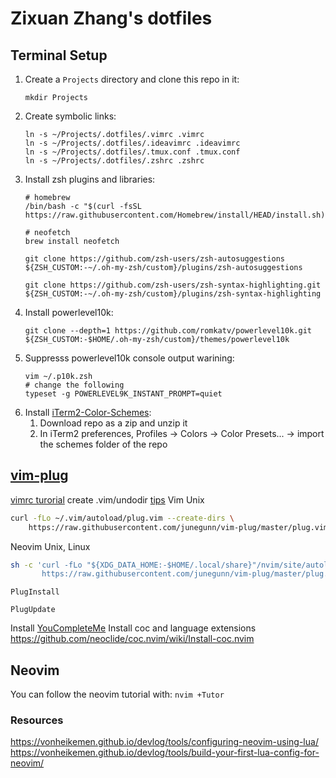 # Zixuan Zhang's dotfiles
## Terminal Setup
1. Create a `Projects` directory and clone this repo in it:
    ```shell
    mkdir Projects
    ```
2. Create symbolic links:
    ```shell
    ln -s ~/Projects/.dotfiles/.vimrc .vimrc
    ln -s ~/Projects/.dotfiles/.ideavimrc .ideavimrc
    ln -s ~/Projects/.dotfiles/.tmux.conf .tmux.conf
    ln -s ~/Projects/.dotfiles/.zshrc .zshrc
    ```
3. Install zsh plugins and libraries:
    ```shell
    # homebrew
    /bin/bash -c "$(curl -fsSL https://raw.githubusercontent.com/Homebrew/install/HEAD/install.sh)"

    # neofetch
    brew install neofetch

    git clone https://github.com/zsh-users/zsh-autosuggestions ${ZSH_CUSTOM:-~/.oh-my-zsh/custom}/plugins/zsh-autosuggestions

    git clone https://github.com/zsh-users/zsh-syntax-highlighting.git ${ZSH_CUSTOM:-~/.oh-my-zsh/custom}/plugins/zsh-syntax-highlighting
    ```
4. Install powerlevel10k:
    ```shell
    git clone --depth=1 https://github.com/romkatv/powerlevel10k.git ${ZSH_CUSTOM:-$HOME/.oh-my-zsh/custom}/themes/powerlevel10k
    ```
5. Suppresss powerlevel10k console output warining:
    ```shell
    vim ~/.p10k.zsh
    # change the following
    typeset -g POWERLEVEL9K_INSTANT_PROMPT=quiet
    ```
5. Install [iTerm2-Color-Schemes](https://github.com/mbadolato/iTerm2-Color-Schemes):
    1. Download repo as a zip and unzip it
    2. In iTerm2 preferences, Profiles -> Colors -> Color Presets... -> import the schemes folder of the repo

## [vim-plug](https://github.com/junegunn/vim-plug)
[vimrc turorial](https://github.com/romainl/idiomatic-vimrc)
create .vim/undodir
[tips](https://github.com/junegunn/vim-plug/wiki/tips#automatic-installation)
Vim Unix
```bash
curl -fLo ~/.vim/autoload/plug.vim --create-dirs \
    https://raw.githubusercontent.com/junegunn/vim-plug/master/plug.vim
```

Neovim Unix, Linux
```bash
sh -c 'curl -fLo "${XDG_DATA_HOME:-$HOME/.local/share}"/nvim/site/autoload/plug.vim --create-dirs \
       https://raw.githubusercontent.com/junegunn/vim-plug/master/plug.vim'

```


`PlugInstall`

`PlugUpdate`

Install [YouCompleteMe](https://github.com/ycm-core/YouCompleteMe)
Install coc and language extensions
https://github.com/neoclide/coc.nvim/wiki/Install-coc.nvim



## Neovim
You can follow the neovim tutorial with: `nvim +Tutor`

### Resources
https://vonheikemen.github.io/devlog/tools/configuring-neovim-using-lua/
https://vonheikemen.github.io/devlog/tools/build-your-first-lua-config-for-neovim/